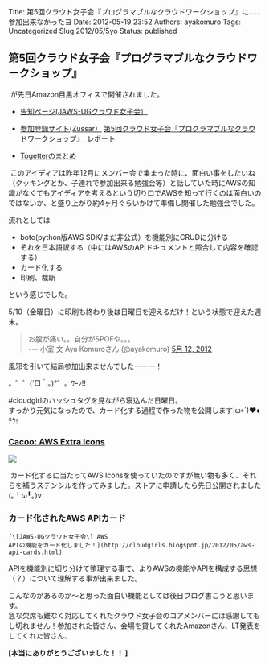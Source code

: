 Title: 第5回クラウド女子会『プログラマブルなクラウドワークショップ』に\...\...参加出来なかったヨ
Date: 2012-05-19 23:52
Authors: ayakomuro
Tags:  Uncategorized
Slug:2012/05/5yo
Status: published

  


第5回クラウド女子会『プログラマブルなクラウドワークショップ』 
-------------------------------------------------------------

 が先日Amazon目黒オフィスで開催されました。

-   [告知ページ(JAWS-UGクラウド女子会）](http://cloudgirls.blogspot.jp/2012/04/5.html)
-   [](http://www.blogger.com/goog_384944085)[参加登録サイト(Zussar）](http://www.zusaar.com/event/267003)
    [第5回クラウド女子会『プログラマブルなクラウドワークショップ』　レポート](http://cloudgirls.blogspot.jp/2012/05/5.html)

-   [Togetterのまとめ](http://togetter.com/li/306593)


 このアイディアは昨年12月にメンバー会で集まった時に、面白い事をしたいね（クッキングとか、子連れで参加出来る勉強会等）と話していた時にAWSの知識がなくてもアイディアを考えるという切り口でAWSを知って行くのは面白いのではないか、と盛り上がり約4ヶ月ぐらいかけて準備し開催した勉強会でした。


流れとしては

-   boto(python版AWS SDK/まだ非公式）を機能別にCRUDに分ける
-   それを日本語訳する（中にはAWSのAPIドキュメントと照合して内容を確認する）
-   カード化する
-   印刷、裁断

という感じでした。

5/10（金曜日）に印刷も終わり後は日曜日を迎えるだけ！という状態で迎えた週末。  

> お腹が痛い。。自分がSPOFや。。。  
> --- 小室 文 Aya Komuroさん (@ayakomuro) [5月 12,
> 2012](https://twitter.com/ayakomuro/status/201392797499146241)

風邪を引いて結局参加出来ませんでしたーーー！

。゜゜(´□｀｡)°゜。ﾜｰﾝ!!

\#cloudgirlのハッシュタグを見ながら寝込んだ日曜日。  
すっかり元気になったので、カード化する過程で作った物を公開します\|ω￩\`)♥♦ﾁﾗｯ  

### [Cacoo: AWS Extra Icons](https://cacoo.com/store/items/10175)

[![](http://3.bp.blogspot.com/-L7zUNdGLWI0/T7gaeCepZ7I/AAAAAAAARcI/sM7Y9O01O1s/s1600/%25E3%2582%25B9%25E3%2582%25AF%25E3%2583%25AA%25E3%2583%25BC%25E3%2583%25B3%25E3%2582%25B7%25E3%2583%25A7%25E3%2583%2583%25E3%2583%2588%25EF%25BC%25882012-05-20+7.10.28%25EF%25BC%2589.png)](http://3.bp.blogspot.com/-L7zUNdGLWI0/T7gaeCepZ7I/AAAAAAAARcI/sM7Y9O01O1s/s1600/%25E3%2582%25B9%25E3%2582%25AF%25E3%2583%25AA%25E3%2583%25BC%25E3%2583%25B3%25E3%2582%25B7%25E3%2583%25A7%25E3%2583%2583%25E3%2583%2588%25EF%25BC%25882012-05-20+7.10.28%25EF%25BC%2589.png)

 カード化するに当たってAWS
Iconsを使っていたのですが無い物も多く、それらを補うステンシルを作ってみました。ストアに申請したら先日公開されました(｡╹ω╹｡)v

### カード化されたAWS APIカード

    [\[JAWS-UGクラウド女子会\] AWS
    APIの機能をカード化しました！](http://cloudgirls.blogspot.jp/2012/05/aws-api-cards.html)

APIを機能別に切り分けて整理する事で、よりAWSの機能やAPIを構成する思想（？）について理解する事が出来ました。

こんなのがあるのか〜と思った面白い機能としては後日ブログ書こうと思います。  
急な欠席も難なく対応してくれたクラウド女子会のコアメンバーには感謝してもし切れません！参加された皆さん、会場を貸してくれたAmazonさん、LT発表をしてくれた皆さん、

**[本当にありがとうございました！！ ]**
